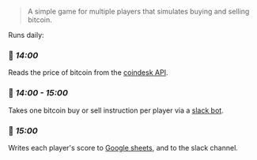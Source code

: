 > A simple game for multiple players that simulates buying and selling bitcoin.

Runs daily:

### 🌲 *14:00*

Reads the price of bitcoin from the [coindesk API](https://www.coindesk.com/api/).

### 🌳 *14:00 - 15:00*

Takes one bitcoin buy or sell instruction per player via a [slack bot](https://api.slack.com/).

### 🎄 *15:00*

Writes each player's score to [Google sheets](https://developers.google.com/sheets/api/), and to the slack channel. 
